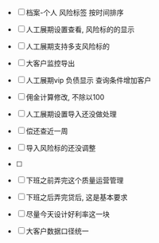 
- [ ] 档案-个人 风险标签 按时间排序



- [ ] 人工展期设置查看, 风险标的的显示
- [ ] 人工展期支持多支风险标的
- [ ] 大客户监控导出
- [ ] 人工展期vip  负债显示  查询条件增加客户
- [ ] 佣金计算修改, 不除以100


- [ ] 人工展期设置导入还没做处理
- [ ] 偿还查近一周


- [ ] 导入风险标的还没调整 
- [ ] 

- [ ] 下班之前弄完这个质量运营管理
- [ ] 下班之后弄完贷后, 这是基本要求
- [ ] 尽量今天设计好利率这一块
- [ ] 大客户数据口径统一